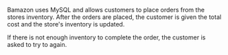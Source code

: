 Bamazon uses MySQL and allows customers to place orders from the stores inventory. After the orders are placed,
the customer is given the total cost and the store's inventory is updated.

If there is not enough inventory to complete the order, the customer is asked to try to again.

